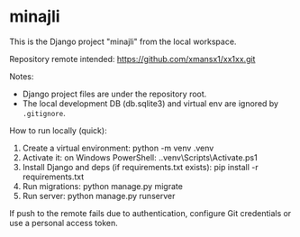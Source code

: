 # minajli

This is the Django project "minajli" from the local workspace.

Repository remote intended: https://github.com/xmansx1/xx1xx.git

Notes:
- Django project files are under the repository root.
- The local development DB (db.sqlite3) and virtual env are ignored by `.gitignore`.

How to run locally (quick):

1. Create a virtual environment: python -m venv .venv
2. Activate it: on Windows PowerShell: .\.venv\Scripts\Activate.ps1
3. Install Django and deps (if requirements.txt exists): pip install -r requirements.txt
4. Run migrations: python manage.py migrate
5. Run server: python manage.py runserver

If push to the remote fails due to authentication, configure Git credentials or use a personal access token.
